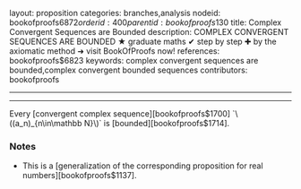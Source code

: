 layout: proposition
categories: branches,analysis
nodeid: bookofproofs$6872
orderid: 400
parentid: bookofproofs$130
title: Complex Convergent Sequences are Bounded
description: COMPLEX CONVERGENT SEQUENCES ARE BOUNDED ★ graduate maths ✔ step by step ✚ by the axiomatic method ➜ visit BookOfProofs now!
references: bookofproofs$6823
keywords: complex convergent sequences are bounded,complex convergent bounded sequences
contributors: bookofproofs

---


---

Every [convergent complex sequence][bookofproofs$1700] `\((a_n)_{n\in\mathbb N}\)` is [bounded][bookofproofs$1714].
### Notes 

* This is a [generalization of the corresponding proposition for real numbers][bookofproofs$1137].